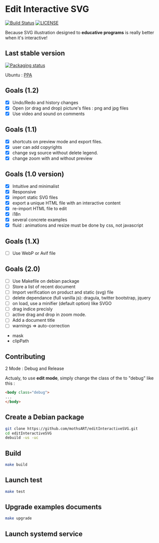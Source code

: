 # Edit Interactive SVG

[![Build Status](https://travis-ci.org/mothsART/editInteractiveSVG.png?branch=master)](https://travis-ci.org/mothsART/editInteractiveSVG)
[![LICENSE](https://img.shields.io/badge/license-BSD-blue.svg)](LICENSE)

Because SVG illustration designed to **educative programs** is really better when it's interactive!

## Last stable version

[![Packaging status](https://repology.org/badge/vertical-allrepos/editinteractivesvg.svg)](https://repology.org/project/gspeech/versions)

Ubuntu : [PPA](https://launchpad.net/~jerem-ferry/+archive/ubuntu/app-illustration)

## Goals (1.2)

- [x] Undo/Redo and history changes
- [x] Open (or drag and drop) picture's files : png and jpg files
- [x] Use video and sound on comments

## Goals (1.1)

- [x] shortcuts on preview mode and export files.
- [x] user can add copyrights
- [x] change svg source without delete legend.
- [x] change zoom with and without preview

## Goals (1.0 version)

- [x] Intuitive and minimalist
- [x] Responsive
- [x] import static SVG files
- [x] export a unique HTML file with an interactive content
- [x] re-import HTML file to edit
- [x] i18n
- [x] several concrete examples
- [x] fluid : animations and resize must be done by css, not javascript

## Goals (1.X)

- [ ] Use WebP or Avif file

## Goals (2.0)

- [ ] Use Makefile on debian package
- [ ] Store a list of recent document
- [ ] Import verification on product and static (svg) file
- [ ] delete dependance (full vanilla js): dragula, twitter bootstrap, jquery
- [ ] on load, use a minifier (default option) like SVGO
- [ ] drag indice precisly
- [ ] active drag and drop in zoom mode.
- [ ] Add a document title
- [ ] warnings => auto-correction

- mask
- clipPath

## Contributing

2 Mode : Debug and Release

Actualy, to use **edit mode**, simply change the class of the <body> to "debug" like this :

```html
<body class="debug">
...
</body>
```

## Create a Debian package

```sh
git clone https://github.com/mothsART/editInteractiveSVG.git
cd editInteractiveSVG
debuild -us -uc
```

## Build

```sh
make build
```

## Launch test

```sh
make test
```

## Upgrade examples documents

```sh
make upgrade
```

## Launch systemd service


